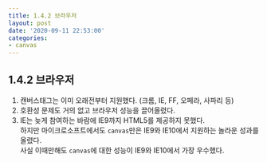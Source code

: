 ```yaml
---
title: 1.4.2 브라우저
layout: post
date: '2020-09-11 22:53:00'
categories:
- canvas
---
```


## 1.4.2 브라우저

1. 캔버스태그는 이미 오래전부터 지원했다. (크롬, IE, FF, 오페라, 사파리 등)
2. 호환성 문제도 거의 없고 브라우저 성능을 끌어올렸다.
3. IE는 늦게 참여하는 바람에 IE9까지 HTML5를 제공하지 못했다.  
   하지만 마이크로소프트에서도 `canvas`만은 IE9와 IE10에서 지원하는 놀라운 성과를 올렸다.  
   사실 이때만해도 `canvas`에 대한 성능이 IE9와 IE10에서 가장 우수했다.